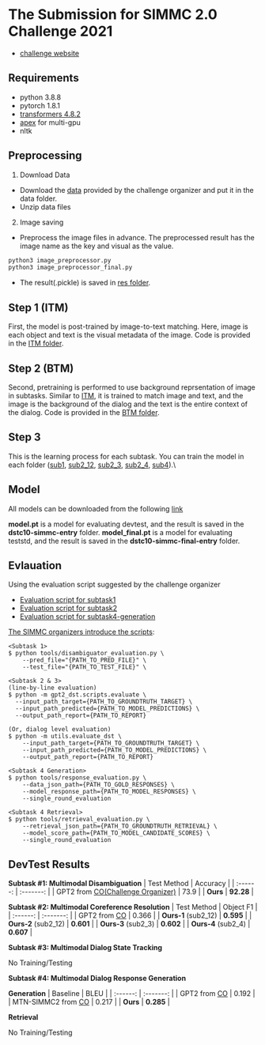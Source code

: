 # The Submission for SIMMC 2.0 Challenge 2021
- [challenge website](https://github.com/facebookresearch/simmc2)

## Requirements
- python 3.8.8
- pytorch 1.8.1
- [transformers 4.8.2](https://huggingface.co/transformers/v4.8.1/)
- [apex](https://github.com/NVIDIA/apex) for multi-gpu
- nltk

## Preprocessing

1. Download Data

- Download the [data](https://github.com/facebookresearch/simmc2/tree/master/data) provided by the challenge organizer and put it in the data folder.
- Unzip data files

2. Image saving

- Preprocess the image files in advance. The preprocessed result has the image name as the key and visual as the value.
```bash
python3 image_preprocessor.py
python3 image_preprocessor_final.py
```
- The result(.pickle) is saved in [res folder](https://github.com/rungjoo/simmc2.0/tree/master/res).

## Step 1 (ITM)

First, the model is post-trained by image-to-text matching. Here, image is each object and text is the visual metadata of the image.
Code is provided in the [ITM folder](https://github.com/rungjoo/simmc2.0/tree/master/ITM).

## Step 2 (BTM)
Second, pretraining is performed to use background reprsentation of image in subtasks. Similar to [ITM](https://github.com/rungjoo/simmc2.0/tree/master/ITM), it is trained to match image and text, and the image is the background of the dialog and the text is the entire context of the dialog. Code is provided in the [BTM folder](https://github.com/rungjoo/simmc2.0/tree/master/BTM).

## Step 3

This is the learning process for each subtask. You can train the model in each folder ([sub1](https://github.com/rungjoo/simmc2.0/tree/master/sub1), [sub2_12](https://github.com/rungjoo/simmc2.0/tree/master/sub2_12), [sub2_3](https://github.com/rungjoo/simmc2.0/tree/master/sub2_3), [sub2_4](https://github.com/rungjoo/simmc2.0/tree/master/sub2_4), [sub4](https://github.com/rungjoo/simmc2.0/tree/master/sub4)).\

## Model

All models can be downloaded from the following [link](https://drive.google.com/drive/folders/10dhrgH7HNenwHSZjvQYY-sk5VpAuoA7G?usp=sharing)

**model.pt** is a model for evaluating devtest, and the result is saved in the **dstc10-simmc-entry** folder. **model_final.pt** is a model for evaluating teststd, and the result is saved in the **dstc10-simmc-final-entry** folder.

## Evlauation

Using the evaluation script suggested by the challenge organizer

* [Evaluation script for subtask1](https://github.com/rungjoo/simmc2.0/blob/master/evaluation/model/utils/test_sub1.sh)
* [Evaluation script for subtask2](https://github.com/rungjoo/simmc2.0/blob/master/evaluation/model/mm_dst/test_sub2.sh)
* [Evaluation script for subtask4-generation](https://github.com/rungjoo/simmc2.0/blob/master/evaluation/model/utils/test_sub4.sh)

[The SIMMC organizers introduce the scripts](https://github.com/facebookresearch/simmc2/blob/master/SUBMISSION_INSTRUCTIONS.md):
```
<Subtask 1>
$ python tools/disambiguator_evaluation.py \
	--pred_file="{PATH_TO_PRED_FILE}" \
	--test_file="{PATH_TO_TEST_FILE}" \

<Subtask 2 & 3>
(line-by-line evaluation)
$ python -m gpt2_dst.scripts.evaluate \
  --input_path_target={PATH_TO_GROUNDTRUTH_TARGET} \
  --input_path_predicted={PATH_TO_MODEL_PREDICTIONS} \
  --output_path_report={PATH_TO_REPORT}

(Or, dialog level evaluation)
$ python -m utils.evaluate_dst \
    --input_path_target={PATH_TO_GROUNDTRUTH_TARGET} \
    --input_path_predicted={PATH_TO_MODEL_PREDICTIONS} \
    --output_path_report={PATH_TO_REPORT}
    
<Subtask 4 Generation>
$ python tools/response_evaluation.py \
    --data_json_path={PATH_TO_GOLD_RESPONSES} \
    --model_response_path={PATH_TO_MODEL_RESPONSES} \
    --single_round_evaluation

<Subtask 4 Retrieval>
$ python tools/retrieval_evaluation.py \
    --retrieval_json_path={PATH_TO_GROUNDTRUTH_RETRIEVAL} \
    --model_score_path={PATH_TO_MODEL_CANDIDATE_SCORES} \
    --single_round_evaluation    
```

## DevTest Results

**Subtask #1: Multimodal Disambiguation**
| Test Method | Accuracy |
| :------: | :-------: |
| GPT2 from [CO(Challenge Organizer)](https://github.com/facebookresearch/simmc2/tree/master/model/disambiguate#performance-on-simmc-20) | 73.9 |
| **Ours** | **92.28** |

**Subtask #2: Multimodal Coreference Resolution**
| Test Method | Object F1 |
| :------: | :-------: |
| GPT2 from [CO](https://github.com/facebookresearch/simmc2/tree/master/model/mm_dst#results) | 0.366 |
| **Ours-1** (sub2_12) | **0.595** |
| **Ours-2** (sub2_12) | **0.601** |
| **Ours-3** (sub2_3) | **0.602** |
| **Ours-4** (sub2_4) | **0.607** |

**Subtask #3: Multimodal Dialog State Tracking**

No Training/Testing

**Subtask #4: Multimodal Dialog Response Generation**

**Generation** 
| Baseline |      BLEU |
| :------: | :-------: |
| GPT2 from [CO](https://github.com/facebookresearch/simmc2/tree/master/model/mm_dst#results) | 0.192 |
| MTN-SIMMC2 from [CO](https://github.com/facebookresearch/simmc2/tree/master/model/mm_dst#results) | 0.217 |
| **Ours** | **0.285** |

**Retrieval**

No Training/Testing